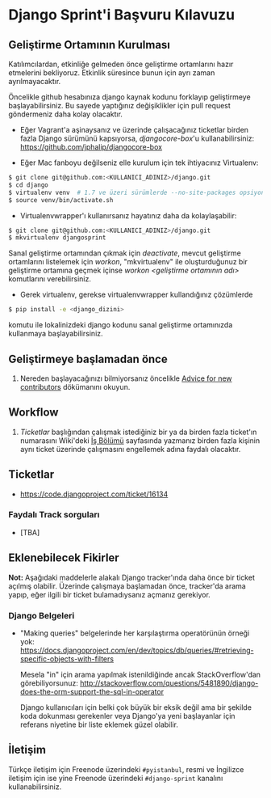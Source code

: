 # Django Sprint'i Başvuru Kılavuzu

## Geliştirme Ortamının Kurulması

Katılımcılardan, etkinliğe gelmeden önce geliştirme ortamlarını hazır etmelerini bekliyoruz. Etkinlik süresince bunun için ayrı zaman ayrılmayacaktır.

Öncelikle github hesabınıza django kaynak kodunu forklayıp geliştirmeye başlayabilirsiniz. Bu sayede yaptığınız değişiklikler için pull request göndermeniz daha kolay olacaktır.

* Eğer Vagrant'a aşinaysanız ve üzerinde çalışacağınız ticketlar birden fazla Django sürümünü kapsıyorsa,
*djangocore-box*'u kullanabilirsiniz: https://github.com/jphalip/djangocore-box

* Eğer Mac fanboyu değilseniz elle kurulum için tek ihtiyacınız Virtualenv:

```sh
$ git clone git@github.com:<KULLANICI_ADINIZ>/django.git
$ cd django
$ virtualenv venv  # 1.7 ve üzeri sürümlerde --no-site-packages opsiyonunu kullanmanıza gerek yok
$ source venv/bin/activate.sh
```
* Virtualenvwrapper'ı kullanırsanız hayatınız daha da kolaylaşabilir:

```sh
$ git clone git@github.com:<KULLANICI_ADINIZ>/django.git
$ mkvirtualenv djangosprint
```
Sanal geliştirme ortamından çıkmak için *deactivate*, mevcut geliştirme ortamlarını listelemek için *workon*, "mkvirtualenv" ile oluşturduğunuz bir geliştirme ortamına geçmek içinse *workon <geliştirme ortamının adı>* komutlarını verebilirsiniz.

* Gerek virtualenv, gerekse virtualenvwrapper kullandığınız çözümlerde 

```sh
$ pip install -e <django_dizini>
```
komutu ile lokalinizdeki django kodunu sanal geliştirme ortamınızda kullanmaya başlayabilirsiniz.

## Geliştirmeye başlamadan önce

1. Nereden başlayacağınızı bilmiyorsanız öncelikle [Advice for new contributors](https://docs.djangoproject.com/en/dev/internals/contributing/new-contributors/) dökümanını okuyun.

## Workflow

1. *Ticketlar* başlığından çalışmak istediğiniz bir ya da birden fazla ticket'ın numarasını Wiki'deki
   [İş Bölümü](https://github.com/pyistanbul/sprints/wiki/%C4%B0%C5%9F-B%C3%B6l%C3%BCm%C3%BC)
   sayfasında yazmanız birden fazla kişinin aynı ticket üzerinde çalışmasını engellemek adına faydalı
   olacaktır.

## Ticketlar

* https://code.djangoproject.com/ticket/16134

### Faydalı Track sorguları

* [TBA]

## Eklenebilecek Fikirler

**Not:** Aşağıdaki maddelerle alakalı Django tracker'ında daha önce bir ticket açılmış olabilir.
Üzerinde çalışmaya başlamadan önce, tracker'da arama yapıp, eğer ilgili bir ticket bulamadıysanız
açmanız gerekiyor.

### Django Belgeleri

* "Making queries" belgelerinde her karşılaştırma operatörünün örneği yok:
  https://docs.djangoproject.com/en/dev/topics/db/queries/#retrieving-specific-objects-with-filters

  Mesela "in" için arama yapılmak istenildiğinde ancak StackOverflow'dan görebiliyorsunuz:
  http://stackoverflow.com/questions/5481890/django-does-the-orm-support-the-sql-in-operator

  Django kullanıcıları için belki çok büyük bir eksik değil ama bir şekilde koda dokunması
  gerekenler veya Django'ya yeni başlayanlar için referans niyetine bir liste eklemek güzel olabilir.

## İletişim

Türkçe iletişim için Freenode üzerindeki `#pyistanbul`, resmi ve İngilizce iletişim için ise yine
Freenode üzerindeki `#django-sprint` kanalını kullanabilirsiniz.

